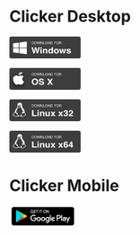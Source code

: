 # Clicker Desktop

[<img src="docs/assets/windows-download.png" alt="Clicker Desktop for Windows" width="127" height="39">](https://github.com/victorkifer/clicker/releases/download/v1.2/ClickerDesktop-1.2-Windows.zip)

[<img src="docs/assets/mac-download.png" alt="Clicker Desktop for Mac" width="127" height="39">](https://github.com/victorkifer/clicker/releases/download/v1.2/ClickerDesktop-1.2-Mac.dmg)

[<img src="docs/assets/linux32-download.png" alt="Clicker Desktop for Linux x32" width="127" height="39">](https://github.com/victorkifer/clicker/releases/download/v1.2/ClickerDesktop-1.2-Linux32.tar.gz)

[<img src="docs/assets/linux64-download.png" alt="Clicker Desktop for Linux x64" width="127" height="39">](https://github.com/victorkifer/clicker/releases/download/v1.2/ClickerDesktop-1.2-Linux64.tar.gz)

# Clicker Mobile

[![Clicker on Play Store](images/google-play-badge.png)](https://play.google.com/store/apps/details?id=com.vksolutions.presentationremotecontrol&utm_source=github)
